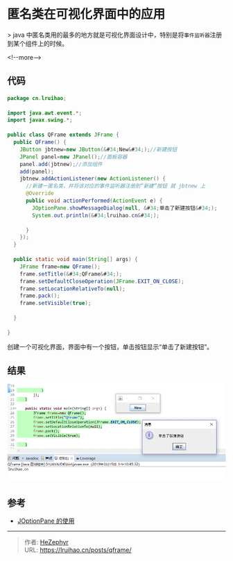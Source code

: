 # 匿名类在可视化界面中的应用


&gt; java 中匿名类用的最多的地方就是可视化界面设计中，特别是将`事件监听器`注册到某个组件上的时候。

&lt;!--more--&gt;

## 代码

```java
package cn.lruihao;

import java.awt.event.*;
import javax.swing.*;

public class QFrame extends JFrame {
  public QFrame() {
    JButton jbtnew=new JButton(&#34;New&#34;);//新建按钮
    JPanel panel=new JPanel();//面板容器
    panel.add(jbtnew);//添加组件
    add(panel);
    jbtnew.addActionListener(new ActionListener() {
      //新建一匿名类，并将该对应的事件监听器注册到“新建”按钮 就 jbtnew 上
      @Override
      public void actionPerformed(ActionEvent e) {
        JOptionPane.showMessageDialog(null, &#34;单击了新建按钮&#34;);
        System.out.println(&#34;lruihao.cn&#34;);

      }
    });
  }

  public static void main(String[] args) {
    JFrame frame=new QFrame();
    frame.setTitle(&#34;QFrame&#34;);
    frame.setDefaultCloseOperation(JFrame.EXIT_ON_CLOSE);
    frame.setLocationRelativeTo(null);
    frame.pack();
    frame.setVisible(true);

  }

}
```

创建一个可视化界面，界面中有一个按钮，单击按钮显示“单击了新建按钮”。

## 结果

![结果](images/1.png)

## 参考

- [JOptionPane 的使用](https://www.cnblogs.com/fantasy01/p/3911488.html)


---

> 作者: [HeZephyr](https://github.com/HeZephyr)  
> URL: https://lruihao.cn/posts/qframe/  

